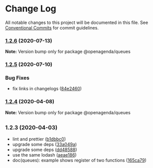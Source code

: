 # Change Log

All notable changes to this project will be documented in this file.
See [Conventional Commits](https://conventionalcommits.org) for commit guidelines.

### [1.2.6](https://github.com/OpenAgenda/oa/compare/@openagenda/queues@1.2.5...@openagenda/queues@1.2.6) (2020-07-13)

**Note:** Version bump only for package @openagenda/queues





### [1.2.5](https://github.com/OpenAgenda/oa/compare/@openagenda/queues@1.2.4...@openagenda/queues@1.2.5) (2020-07-10)


### Bug Fixes

* fix links in changelogs ([84e2460](https://github.com/OpenAgenda/oa/commit/84e24609981f4ee3bb9e34ef52109d74abe97a62))



### [1.2.4](https://github.com/OpenAgenda/oa/compare/@openagenda/queues@1.2.3...@openagenda/queues@1.2.4) (2020-04-08)

**Note:** Version bump only for package @openagenda/queues





## <small>1.2.3 (2020-04-03)</small>

* lint and prettier ([b1dbbc0](https://github.com/OpenAgenda/oa/commit/b1dbbc0))
* upgrade some deps ([33a049a](https://github.com/OpenAgenda/oa/commit/33a049a))
* upgrade some deps ([dd48588](https://github.com/OpenAgenda/oa/commit/dd48588))
* use the same lodash ([aeae186](https://github.com/OpenAgenda/oa/commit/aeae186))
* doc(queues): example shows register of two functions ([165ca79](https://github.com/OpenAgenda/oa/commit/165ca79))
